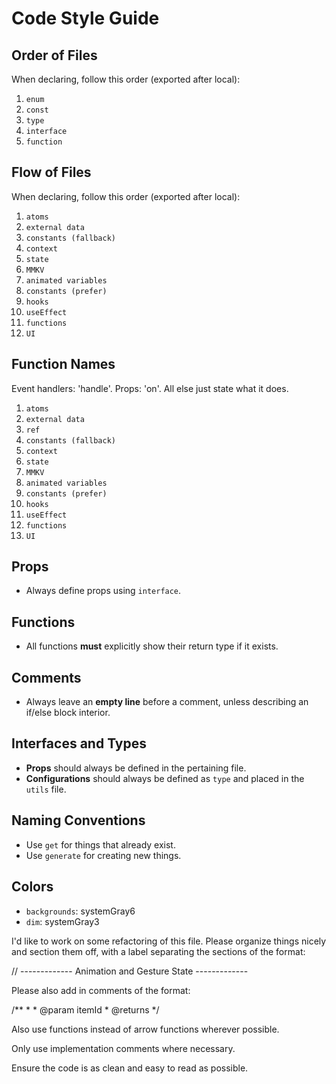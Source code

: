 # Code Style Guide

## Order of Files  
When declaring, follow this order (exported after local):
1. `enum`
2. `const`
3. `type`
4. `interface`
5. `function`

## Flow of Files 
When declaring, follow this order (exported after local):
1. `atoms`
2. `external data`
6. `constants (fallback)`
2. `context`
3. `state`
4. `MMKV`
4. `animated variables`
6. `constants (prefer)`
6. `hooks`
5. `useEffect`
1. `functions`
7. `UI`

## Function Names
Event handlers: 'handle'. Props: 'on'. All else just state what it does.
1. `atoms`
2. `external data`
1. `ref`
6. `constants (fallback)`
2. `context`
3. `state`
4. `MMKV`
4. `animated variables`
6. `constants (prefer)`
6. `hooks`
5. `useEffect`
1. `functions`
7. `UI`

## Props  
- Always define props using `interface`.

## Functions
- All functions **must** explicitly show their return type if it exists.

## Comments  
- Always leave an **empty line** before a comment, unless describing an if/else block interior.

## Interfaces and Types  
- **Props** should always be defined in the pertaining file.  
- **Configurations** should always be defined as `type` and placed in the `utils` file.

## Naming Conventions  
- Use `get` for things that already exist.  
- Use `generate` for creating new things.

## Colors
- `backgrounds`: systemGray6  
- `dim`: systemGray3


I'd like to work on some refactoring of this file. Please organize things nicely and section them off, with a label separating the sections of the format:

// ------------- Animation and Gesture State -------------

Please also add in comments of the format:

/**
     * 
     * @param itemId 
     * @returns 
     */

Also use functions instead of arrow functions wherever possible.

Only use implementation comments where necessary.

Ensure the code is as clean and easy to read as possible.